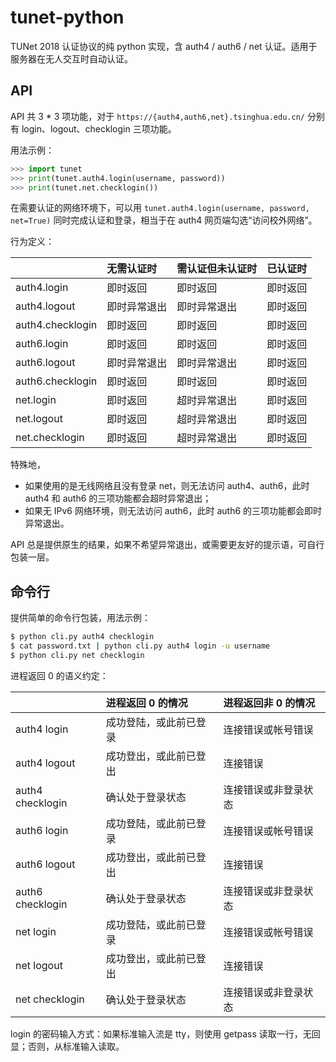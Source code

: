 # tunet-python

TUNet 2018 认证协议的纯 python 实现，含 auth4 / auth6 / net 认证。适用于服务器在无人交互时自动认证。

## API
API 共 3 * 3 项功能，对于 `https://{auth4,auth6,net}.tsinghua.edu.cn/` 分别有 login、logout、checklogin 三项功能。

用法示例：

```py
>>> import tunet
>>> print(tunet.auth4.login(username, password))
>>> print(tunet.net.checklogin())
```

在需要认证的网络环境下，可以用 `tunet.auth4.login(username, password, net=True)` 同时完成认证和登录，相当于在 auth4 网页端勾选“访问校外网络”。

行为定义：

|                  | 无需认证时   | 需认证但未认证时 | 已认证时 |
| :--------------- | :----------- | :--------------- | :------- |
| auth4.login      | 即时返回     | 即时返回         | 即时返回 |
| auth4.logout     | 即时异常退出 | 即时异常退出     | 即时返回 |
| auth4.checklogin | 即时返回     | 即时返回         | 即时返回 |
| auth6.login      | 即时返回     | 即时返回         | 即时返回 |
| auth6.logout     | 即时异常退出 | 即时异常退出     | 即时返回 |
| auth6.checklogin | 即时返回     | 即时返回         | 即时返回 |
| net.login        | 即时返回     | 超时异常退出     | 即时返回 |
| net.logout       | 即时返回     | 超时异常退出     | 即时返回 |
| net.checklogin   | 即时返回     | 超时异常退出     | 即时返回 |

特殊地，

 - 如果使用的是无线网络且没有登录 net，则无法访问 auth4、auth6，此时 auth4 和 auth6 的三项功能都会超时异常退出；
 - 如果无 IPv6 网络环境，则无法访问 auth6，此时 auth6 的三项功能都会即时异常退出。

API 总是提供原生的结果，如果不希望异常退出，或需要更友好的提示语，可自行包装一层。

## 命令行
提供简单的命令行包装，用法示例：

```sh
$ python cli.py auth4 checklogin
$ cat password.txt | python cli.py auth4 login -u username
$ python cli.py net checklogin
```

进程返回 0 的语义约定：

|                  | 进程返回 0 的情况      | 进程返回非 0 的情况  |
| :--------------- | :--------------------- | :------------------- |
| auth4 login      | 成功登陆，或此前已登录 | 连接错误或帐号错误   |
| auth4 logout     | 成功登出，或此前已登出 | 连接错误             |
| auth4 checklogin | 确认处于登录状态       | 连接错误或非登录状态 |
| auth6 login      | 成功登陆，或此前已登录 | 连接错误或帐号错误   |
| auth6 logout     | 成功登出，或此前已登出 | 连接错误             |
| auth6 checklogin | 确认处于登录状态       | 连接错误或非登录状态 |
| net login        | 成功登陆，或此前已登录 | 连接错误或帐号错误   |
| net logout       | 成功登出，或此前已登出 | 连接错误             |
| net checklogin   | 确认处于登录状态       | 连接错误或非登录状态 |

login 的密码输入方式：如果标准输入流是 tty，则使用 getpass 读取一行，无回显；否则，从标准输入读取。
